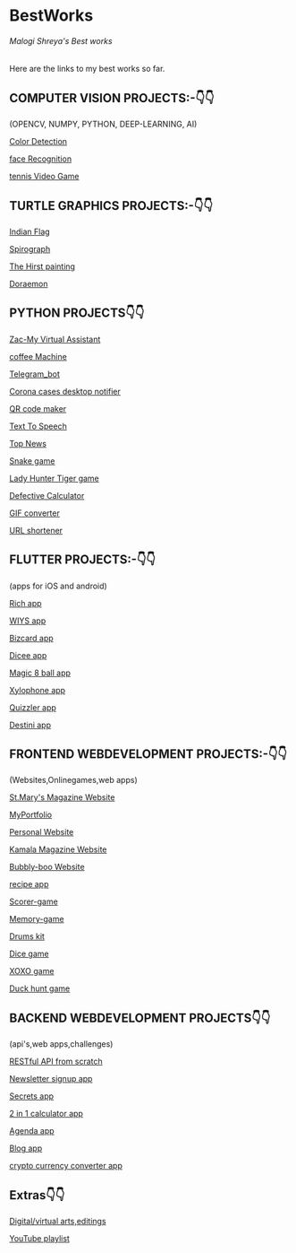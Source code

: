# BestWorks
<h6>Malogi Shreya's Best works</h6>
Here are the links to my best works so far.

<h2>COMPUTER VISION PROJECTS:-👇👇</h2>

(OPENCV, NUMPY, PYTHON, DEEP-LEARNING, AI)

[Color Detection](https://github.com/5hre9a/computer-vision)

[face Recognition](https://github.com/5hre9a/face_recognition)

[tennis Video Game](https://github.com/5hre9a/Tennis_Video-Game)


<h2>TURTLE GRAPHICS PROJECTS:-👇👇</h2>

[Indian Flag](https://github.com/shreyamalogi/Indian_flag)

[Spirograph](https://github.com/shreyamalogi/spirograph)

[The Hirst painting](https://github.com/shreyamalogi/the_hirst_painting)

[Doraemon](https://github.com/shreyamalogi/doraemon)


<h2>PYTHON PROJECTS👇👇</h2>

[Zac-My Virtual Assistant](https://github.com/5hre9a/ZAC)

[coffee Machine](https://github.com/5hre9a/Coffee-Machine)

[Telegram_bot](https://github.com/5hre9a/zac-bot)

[Corona cases desktop notifier](https://github.com/5hre9a/corona-cases-notifyer)

[QR code maker](https://github.com/5hre9a/QRcode-maker)

[Text To Speech](https://github.com/5hre9a/corona-cases-notifyer)

[Top News](https://github.com/5hre9a/TopNews)

[Snake game](https://github.com/5hre9a/snake-game)

[Lady Hunter Tiger game](https://github.com/5hre9a/LHT-game)

[Defective Calculator](https://github.com/5hre9a/defective_calculator)

[GIF converter](https://github.com/shreyamalogi/mp4-to-gif)

[URL shortener](https://github.com/shreyamalogi/URL-shortener)


<h2>FLUTTER PROJECTS:-👇👇</h2>
(apps for iOS and android)

[Rich app](https://github.com/5hre9a/rich-app)

[WIYS app](https://github.com/5hre9a/WIYS-APP)

[Bizcard app](https://github.com/5hre9a/bizcard-app)

[Dicee app](https://github.com/5hre9a/dicee-app)

[Magic 8 ball app](https://github.com/5hre9a/magic-ball-app)

[Xylophone app](https://github.com/5hre9a/xylophone-app)

[Quizzler app](https://github.com/5hre9a/quizzler-app)

[Destini app](https://github.com/5hre9a/destini-app)


<h2>FRONTEND WEBDEVELOPMENT PROJECTS:-👇👇</h2>
(Websites,Onlinegames,web apps)

[St.Mary's Magazine Website](https://github.com/5hre9a/emagz-website)

[MyPortfolio](https://github.com/5hre9a/MyPortfolio)

[Personal Website](https://github.com/5hre9a/my-ezyro-webby)

[Kamala Magazine Website](https://github.com/5hre9a/kamala-magz)

[Bubbly-boo Website](https://github.com/5hre9a/bubbly-boo)

[recipe app](https://github.com/5hre9a/recipe-app)

[Scorer-game](https://github.com/5hre9a/scorer-game)

[Memory-game](https://github.com/5hre9a/memory-game)

[Drums kit](https://github.com/5hre9a/drums-kit)

[Dice game](https://github.com/5hre9a/Dice-game)

[XOXO game](https://github.com/5hre9a/XOXO-game)

[Duck hunt game](https://github.com/5hre9a/duckhunt-game)


<h2>BACKEND WEBDEVELOPMENT PROJECTS👇👇</h2>
(api's,web apps,challenges)

[RESTful API from scratch](https://github.com/5hre9a/RestAPI)

[Newsletter signup app](https://github.com/5hre9a/Newsletter-app)

[Secrets app](https://github.com/5hre9a/secrets-app)

[2 in 1 calculator app](https://github.com/5hre9a/Calculator-app)

[Agenda app](https://github.com/5hre9a/agenda-app)

[Blog app](https://github.com/5hre9a/blog-app)

[crypto currency converter app](https://github.com/5hre9a/cryptocurrency_converter)



<h2>Extras👇👇</h2>

[Digital/virtual arts,editings](https://vsco.co/5hre9aaesthetics/gallery)

[YouTube playlist](https://www.youtube.com/channel/UCZQkssgRd4o2jcxT3c55bbg/playlists?view_as=subscriber)

